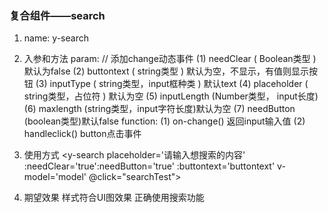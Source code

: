 ### 复合组件——search

1. name: y-search

2. 入参和方法
	param: // 添加change动态事件
	  (1) needClear ( Boolean类型 ) 默认为false
	  (2) buttontext  ( string类型 ) 默认为空，不显示，有值则显示按钮
	  (3) inputType	( string类型，input框种类 ) 默认text
	  (4) placeholder ( string类型，占位符 ) 默认为空 
	  (5) inputLength (Number类型， input长度)
	  (6) maxlength (string类型，input字符长度)默认为空
	  (7) needButton (boolean类型)默认false
	function: 
	  (1) on-change()
	  	  返回input输入值
	  (2) handleclick()
		  button点击事件
			
3. 使用方式
  <y-search placeholder='请输入想搜索的内容' :needClear='true':needButton='true' :buttontext='buttontext' v-model='model' @click="searchTest"></y-search>
	
4. 期望效果
	样式符合UI图效果
	正确使用搜索功能


